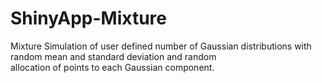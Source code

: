 # ShinyApp-Mixture
Mixture Simulation of user defined number of Gaussian distributions with random mean and standard deviation and random  
allocation of points to each Gaussian component. 
